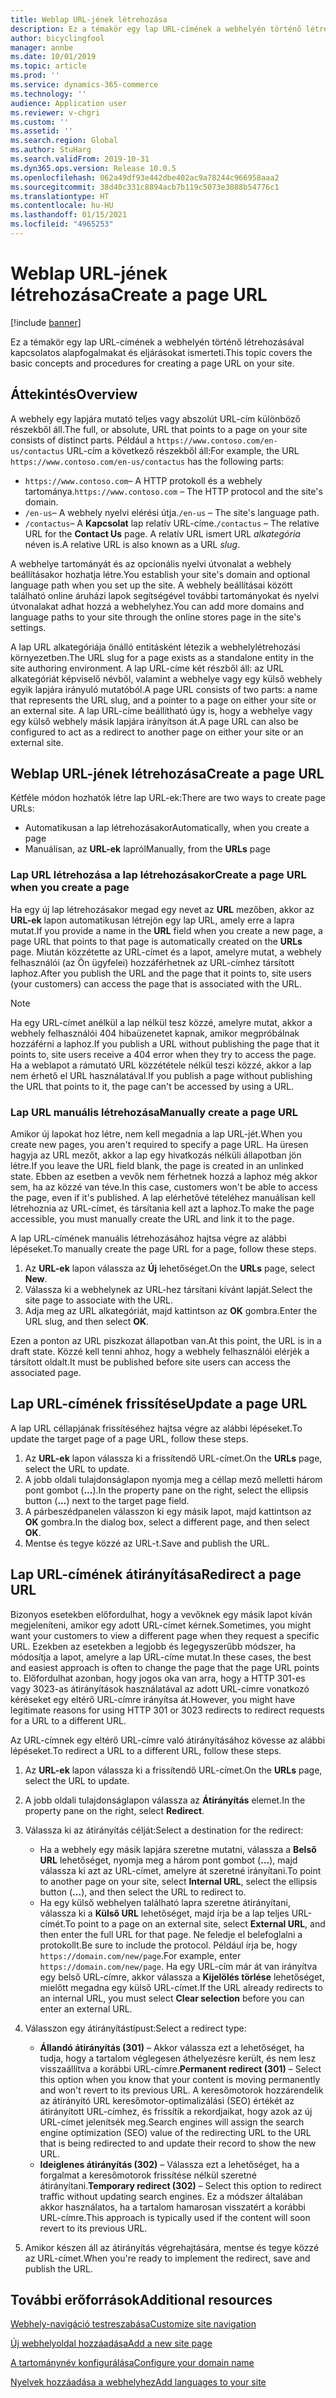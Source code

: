 ```yaml
---
title: Weblap URL-jének létrehozása
description: Ez a témakör egy lap URL-címének a webhelyén történő létrehozásával kapcsolatos alapfogalmakat és eljárásokat ismerteti.
author: bicyclingfool
manager: annbe
ms.date: 10/01/2019
ms.topic: article
ms.prod: ''
ms.service: dynamics-365-commerce
ms.technology: ''
audience: Application user
ms.reviewer: v-chgri
ms.custom: ''
ms.assetid: ''
ms.search.region: Global
ms.author: StuHarg
ms.search.validFrom: 2019-10-31
ms.dyn365.ops.version: Release 10.0.5
ms.openlocfilehash: 062a49df93e442dbe402ac9a78244c966958aaa2
ms.sourcegitcommit: 38d40c331c8894acb7b119c5073e3088b54776c1
ms.translationtype: HT
ms.contentlocale: hu-HU
ms.lasthandoff: 01/15/2021
ms.locfileid: "4965253"
---
```

# <a name="create-a-page-url"></a><span data-ttu-id="6d6ad-103">Weblap URL-jének létrehozása</span><span class="sxs-lookup"><span data-stu-id="6d6ad-103">Create a page URL</span></span>


[!include [banner](includes/banner.md)]

<span data-ttu-id="6d6ad-104">Ez a témakör egy lap URL-címének a webhelyén történő létrehozásával kapcsolatos alapfogalmakat és eljárásokat ismerteti.</span><span class="sxs-lookup"><span data-stu-id="6d6ad-104">This topic covers the basic concepts and procedures for creating a page URL on your site.</span></span>

## <a name="overview"></a><span data-ttu-id="6d6ad-105">Áttekintés</span><span class="sxs-lookup"><span data-stu-id="6d6ad-105">Overview</span></span>

<span data-ttu-id="6d6ad-106">A webhely egy lapjára mutató teljes vagy abszolút URL-cím különböző részekből áll.</span><span class="sxs-lookup"><span data-stu-id="6d6ad-106">The full, or absolute, URL that points to a page on your site consists of distinct parts.</span></span> <span data-ttu-id="6d6ad-107">Például a `https://www.contoso.com/en-us/contactus` URL-cím a következő részekből áll:</span><span class="sxs-lookup"><span data-stu-id="6d6ad-107">For example, the URL `https://www.contoso.com/en-us/contactus` has the following parts:</span></span>

- <span data-ttu-id="6d6ad-108">`https://www.contoso.com`– A HTTP protokoll és a webhely tartománya.</span><span class="sxs-lookup"><span data-stu-id="6d6ad-108">`https://www.contoso.com` – The HTTP protocol and the site's domain.</span></span>
- <span data-ttu-id="6d6ad-109">`/en-us`– A webhely nyelvi elérési útja.</span><span class="sxs-lookup"><span data-stu-id="6d6ad-109">`/en-us` – The site's language path.</span></span>
- <span data-ttu-id="6d6ad-110">`/contactus`– A **Kapcsolat** lap relatív URL-címe.</span><span class="sxs-lookup"><span data-stu-id="6d6ad-110">`/contactus` – The relative URL for the **Contact Us** page.</span></span> <span data-ttu-id="6d6ad-111">A relatív URL ismert URL *alkategória* néven is.</span><span class="sxs-lookup"><span data-stu-id="6d6ad-111">A relative URL is also known as a URL *slug*.</span></span>

<span data-ttu-id="6d6ad-112">A webhelye tartományát és az opcionális nyelvi útvonalat a webhely beállításakor hozhatja létre.</span><span class="sxs-lookup"><span data-stu-id="6d6ad-112">You establish your site's domain and optional language path when you set up the site.</span></span> <span data-ttu-id="6d6ad-113">A webhely beállításai között található online áruházi lapok segítségével további tartományokat és nyelvi útvonalakat adhat hozzá a webhelyhez.</span><span class="sxs-lookup"><span data-stu-id="6d6ad-113">You can add more domains and language paths to your site through the online stores page in the site's settings.</span></span>

<span data-ttu-id="6d6ad-114">A lap URL alkategóriája önálló entitásként létezik a webhelylétrehozási környezetben.</span><span class="sxs-lookup"><span data-stu-id="6d6ad-114">The URL slug for a page exists as a standalone entity in the site authoring environment.</span></span> <span data-ttu-id="6d6ad-115">A lap URL-címe két részből áll: az URL alkategóriát képviselő névből, valamint a webhelye vagy egy külső webhely egyik lapjára irányuló mutatóból.</span><span class="sxs-lookup"><span data-stu-id="6d6ad-115">A page URL consists of two parts: a name that represents the URL slug, and a pointer to a page on either your site or an external site.</span></span> <span data-ttu-id="6d6ad-116">A lap URL-címe beállítható úgy is, hogy a webhelye vagy egy külső webhely másik lapjára irányítson át.</span><span class="sxs-lookup"><span data-stu-id="6d6ad-116">A page URL can also be configured to act as a redirect to another page on either your site or an external site.</span></span>

## <a name="create-a-page-url"></a><span data-ttu-id="6d6ad-117">Weblap URL-jének létrehozása</span><span class="sxs-lookup"><span data-stu-id="6d6ad-117">Create a page URL</span></span>

<span data-ttu-id="6d6ad-118">Kétféle módon hozhatók létre lap URL-ek:</span><span class="sxs-lookup"><span data-stu-id="6d6ad-118">There are two ways to create page URLs:</span></span>

- <span data-ttu-id="6d6ad-119">Automatikusan a lap létrehozásakor</span><span class="sxs-lookup"><span data-stu-id="6d6ad-119">Automatically, when you create a page</span></span>
- <span data-ttu-id="6d6ad-120">Manuálisan, az **URL-ek** lapról</span><span class="sxs-lookup"><span data-stu-id="6d6ad-120">Manually, from the **URLs** page</span></span>

### <a name="create-a-page-url-when-you-create-a-page"></a><span data-ttu-id="6d6ad-121">Lap URL létrehozása a lap létrehozásakor</span><span class="sxs-lookup"><span data-stu-id="6d6ad-121">Create a page URL when you create a page</span></span>

<span data-ttu-id="6d6ad-122">Ha egy új lap létrehozásakor megad egy nevet az **URL** mezőben, akkor az **URL-ek** lapon automatikusan létrejön egy lap URL, amely erre a lapra mutat.</span><span class="sxs-lookup"><span data-stu-id="6d6ad-122">If you provide a name in the **URL** field when you create a new page, a page URL that points to that page is automatically created on the **URLs** page.</span></span> <span data-ttu-id="6d6ad-123">Miután közzétette az URL-címet és a lapot, amelyre mutat, a webhely felhasználói (az Ön ügyfelei) hozzáférhetnek az URL-címhez társított laphoz.</span><span class="sxs-lookup"><span data-stu-id="6d6ad-123">After you publish the URL and the page that it points to, site users (your customers) can access the page that is associated with the URL.</span></span>

> [!NOTE]
> <span data-ttu-id="6d6ad-124">Ha egy URL-címet anélkül a lap nélkül tesz közzé, amelyre mutat, akkor a webhely felhasználói 404 hibaüzenetet kapnak, amikor megpróbálnak hozzáférni a laphoz.</span><span class="sxs-lookup"><span data-stu-id="6d6ad-124">If you publish a URL without publishing the page that it points to, site users receive a 404 error when they try to access the page.</span></span> <span data-ttu-id="6d6ad-125">Ha a weblapot a rámutató URL közzététele nélkül teszi közzé, akkor a lap nem érhető el URL használatával.</span><span class="sxs-lookup"><span data-stu-id="6d6ad-125">If you publish a page without publishing the URL that points to it, the page can't be accessed by using a URL.</span></span>

### <a name="manually-create-a-page-url"></a><span data-ttu-id="6d6ad-126">Lap URL manuális létrehozása</span><span class="sxs-lookup"><span data-stu-id="6d6ad-126">Manually create a page URL</span></span>

<span data-ttu-id="6d6ad-127">Amikor új lapokat hoz létre, nem kell megadnia a lap URL-jét.</span><span class="sxs-lookup"><span data-stu-id="6d6ad-127">When you create new pages, you aren't required to specify a page URL.</span></span> <span data-ttu-id="6d6ad-128">Ha üresen hagyja az URL mezőt, akkor a lap egy hivatkozás nélküli állapotban jön létre.</span><span class="sxs-lookup"><span data-stu-id="6d6ad-128">If you leave the URL field blank, the page is created in an unlinked state.</span></span> <span data-ttu-id="6d6ad-129">Ebben az esetben a vevők nem férhetnek hozzá a laphoz még akkor sem, ha az közzé van téve.</span><span class="sxs-lookup"><span data-stu-id="6d6ad-129">In this case, customers won't be able to access the page, even if it's published.</span></span> <span data-ttu-id="6d6ad-130">A lap elérhetővé tételéhez manuálisan kell létrehoznia az URL-címet, és társítania kell azt a laphoz.</span><span class="sxs-lookup"><span data-stu-id="6d6ad-130">To make the page accessible, you must manually create the URL and link it to the page.</span></span>

<span data-ttu-id="6d6ad-131">A lap URL-címének manuális létrehozásához hajtsa végre az alábbi lépéseket.</span><span class="sxs-lookup"><span data-stu-id="6d6ad-131">To manually create the page URL for a page, follow these steps.</span></span>

1. <span data-ttu-id="6d6ad-132">Az **URL-ek** lapon válassza az **Új** lehetőséget.</span><span class="sxs-lookup"><span data-stu-id="6d6ad-132">On the **URLs** page, select **New**.</span></span>
1. <span data-ttu-id="6d6ad-133">Válassza ki a webhelynek az URL-hez társítani kívánt lapját.</span><span class="sxs-lookup"><span data-stu-id="6d6ad-133">Select the site page to associate with the URL.</span></span>
1. <span data-ttu-id="6d6ad-134">Adja meg az URL alkategóriát, majd kattintson az **OK** gombra.</span><span class="sxs-lookup"><span data-stu-id="6d6ad-134">Enter the URL slug, and then select **OK**.</span></span>

<span data-ttu-id="6d6ad-135">Ezen a ponton az URL piszkozat állapotban van.</span><span class="sxs-lookup"><span data-stu-id="6d6ad-135">At this point, the URL is in a draft state.</span></span> <span data-ttu-id="6d6ad-136">Közzé kell tenni ahhoz, hogy a webhely felhasználói elérjék a társított oldalt.</span><span class="sxs-lookup"><span data-stu-id="6d6ad-136">It must be published before site users can access the associated page.</span></span>

## <a name="update-a-page-url"></a><span data-ttu-id="6d6ad-137">Lap URL-címének frissítése</span><span class="sxs-lookup"><span data-stu-id="6d6ad-137">Update a page URL</span></span>

<span data-ttu-id="6d6ad-138">A lap URL céllapjának frissítéséhez hajtsa végre az alábbi lépéseket.</span><span class="sxs-lookup"><span data-stu-id="6d6ad-138">To update the target page of a page URL, follow these steps.</span></span>

1. <span data-ttu-id="6d6ad-139">Az **URL-ek** lapon válassza ki a frissítendő URL-címet.</span><span class="sxs-lookup"><span data-stu-id="6d6ad-139">On the **URLs** page, select the URL to update.</span></span>
1. <span data-ttu-id="6d6ad-140">A jobb oldali tulajdonságlapon nyomja meg a céllap mező melletti három pont gombot (**...**).</span><span class="sxs-lookup"><span data-stu-id="6d6ad-140">In the property pane on the right, select the ellipsis button (**...**) next to the target page field.</span></span>
1. <span data-ttu-id="6d6ad-141">A párbeszédpanelen válasszon ki egy másik lapot, majd kattintson az **OK** gombra.</span><span class="sxs-lookup"><span data-stu-id="6d6ad-141">In the dialog box, select a different page, and then select **OK**.</span></span>
1. <span data-ttu-id="6d6ad-142">Mentse és tegye közzé az URL-t.</span><span class="sxs-lookup"><span data-stu-id="6d6ad-142">Save and publish the URL.</span></span>

## <a name="redirect-a-page-url"></a><span data-ttu-id="6d6ad-143">Lap URL-címének átirányítása</span><span class="sxs-lookup"><span data-stu-id="6d6ad-143">Redirect a page URL</span></span>

<span data-ttu-id="6d6ad-144">Bizonyos esetekben előfordulhat, hogy a vevőknek egy másik lapot kíván megjeleníteni, amikor egy adott URL-címet kérnek.</span><span class="sxs-lookup"><span data-stu-id="6d6ad-144">Sometimes, you might want your customers to view a different page when they request a specific URL.</span></span> <span data-ttu-id="6d6ad-145">Ezekben az esetekben a legjobb és legegyszerűbb módszer, ha módosítja a lapot, amelyre a lap URL-címe mutat.</span><span class="sxs-lookup"><span data-stu-id="6d6ad-145">In these cases, the best and easiest approach is often to change the page that the page URL points to.</span></span> <span data-ttu-id="6d6ad-146">Előfordulhat azonban, hogy jogos oka van arra, hogy a HTTP 301-es vagy 3023-as átirányítások használatával az adott URL-címre vonatkozó kéréseket egy eltérő URL-címre irányítsa át.</span><span class="sxs-lookup"><span data-stu-id="6d6ad-146">However, you might have legitimate reasons for using HTTP 301 or 3023 redirects to redirect requests for a URL to a different URL.</span></span>

<span data-ttu-id="6d6ad-147">Az URL-címnek egy eltérő URL-címre való átirányításához kövesse az alábbi lépéseket.</span><span class="sxs-lookup"><span data-stu-id="6d6ad-147">To redirect a URL to a different URL, follow these steps.</span></span>

1. <span data-ttu-id="6d6ad-148">Az **URL-ek** lapon válassza ki a frissítendő URL-címet.</span><span class="sxs-lookup"><span data-stu-id="6d6ad-148">On the **URLs** page, select the URL to update.</span></span>
1. <span data-ttu-id="6d6ad-149">A jobb oldali tulajdonságlapon válassza az **Átirányítás** elemet.</span><span class="sxs-lookup"><span data-stu-id="6d6ad-149">In the property pane on the right, select **Redirect**.</span></span>
1. <span data-ttu-id="6d6ad-150">Válassza ki az átirányítás célját:</span><span class="sxs-lookup"><span data-stu-id="6d6ad-150">Select a destination for the redirect:</span></span>

    - <span data-ttu-id="6d6ad-151">Ha a webhely egy másik lapjára szeretne mutatni, válassza a **Belső URL** lehetőséget, nyomja meg a három pont gombot (**...**), majd válassza ki azt az URL-címet, amelyre át szeretné irányítani.</span><span class="sxs-lookup"><span data-stu-id="6d6ad-151">To point to another page on your site, select **Internal URL**, select the ellipsis button (**...**), and then select the URL to redirect to.</span></span>
    - <span data-ttu-id="6d6ad-152">Ha egy külső webhelyen található lapra szeretne átirányítani, válassza ki a **Külső URL** lehetőséget, majd írja be a lap teljes URL-címét.</span><span class="sxs-lookup"><span data-stu-id="6d6ad-152">To point to a page on an external site, select **External URL**, and then enter the full URL for that page.</span></span> <span data-ttu-id="6d6ad-153">Ne feledje el belefoglalni a protokollt.</span><span class="sxs-lookup"><span data-stu-id="6d6ad-153">Be sure to include the protocol.</span></span> <span data-ttu-id="6d6ad-154">Például írja be, hogy `https://domain.com/new/page`.</span><span class="sxs-lookup"><span data-stu-id="6d6ad-154">For example, enter `https://domain.com/new/page`.</span></span> <span data-ttu-id="6d6ad-155">Ha egy URL-cím már át van irányítva egy belső URL-címre, akkor válassza a **Kijelölés törlése** lehetőséget, mielőtt megadna egy külső URL-címet.</span><span class="sxs-lookup"><span data-stu-id="6d6ad-155">If the URL already redirects to an internal URL, you must select **Clear selection** before you can enter an external URL.</span></span>

1. <span data-ttu-id="6d6ad-156">Válasszon egy átirányítástípust:</span><span class="sxs-lookup"><span data-stu-id="6d6ad-156">Select a redirect type:</span></span>

    - <span data-ttu-id="6d6ad-157">**Állandó átirányítás (301)** – Akkor válassza ezt a lehetőséget, ha tudja, hogy a tartalom véglegesen áthelyezésre került, és nem lesz visszaállítva a korábbi URL-címre.</span><span class="sxs-lookup"><span data-stu-id="6d6ad-157">**Permanent redirect (301)** – Select this option when you know that your content is moving permanently and won't revert to its previous URL.</span></span> <span data-ttu-id="6d6ad-158">A keresőmotorok hozzárendelik az átirányító URL keresőmotor-optimalizálási (SEO) értékét az átirányított URL-címhez, és frissítik a rekordjaikat, hogy azok az új URL-címet jelenítsék meg.</span><span class="sxs-lookup"><span data-stu-id="6d6ad-158">Search engines will assign the search engine optimization (SEO) value of the redirecting URL to the URL that is being redirected to and update their record to show the new URL.</span></span> 
    - <span data-ttu-id="6d6ad-159">**Ideiglenes átirányítás (302)** – Válassza ezt a lehetőséget, ha a forgalmat a keresőmotorok frissítése nélkül szeretné átirányítani.</span><span class="sxs-lookup"><span data-stu-id="6d6ad-159">**Temporary redirect (302)** – Select this option to redirect traffic without updating search engines.</span></span> <span data-ttu-id="6d6ad-160">Ez a módszer általában akkor használatos, ha a tartalom hamarosan visszatért a korábbi URL-címre.</span><span class="sxs-lookup"><span data-stu-id="6d6ad-160">This approach is typically used if the content will soon revert to its previous URL.</span></span>

1. <span data-ttu-id="6d6ad-161">Amikor készen áll az átirányítás végrehajtására, mentse és tegye közzé az URL-címet.</span><span class="sxs-lookup"><span data-stu-id="6d6ad-161">When you're ready to implement the redirect, save and publish the URL.</span></span>

## <a name="additional-resources"></a><span data-ttu-id="6d6ad-162">További erőforrások</span><span class="sxs-lookup"><span data-stu-id="6d6ad-162">Additional resources</span></span>

[<span data-ttu-id="6d6ad-163">Webhely-navigáció testreszabása</span><span class="sxs-lookup"><span data-stu-id="6d6ad-163">Customize site navigation</span></span>](customize-site-navigation.md)

[<span data-ttu-id="6d6ad-164">Új webhelyoldal hozzáadása</span><span class="sxs-lookup"><span data-stu-id="6d6ad-164">Add a new site page</span></span>](add-new-page.md)

[<span data-ttu-id="6d6ad-165">A tartománynév konfigurálása</span><span class="sxs-lookup"><span data-stu-id="6d6ad-165">Configure your domain name</span></span>](configure-your-domain-name.md)

[<span data-ttu-id="6d6ad-166">Nyelvek hozzáadása a webhelyhez</span><span class="sxs-lookup"><span data-stu-id="6d6ad-166">Add languages to your site</span></span>](add-languages-to-site.md)

